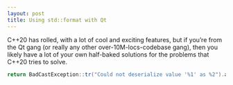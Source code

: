 ```yaml
---
layout: post
title: Using std::format with Qt
---
```


C++20 has rolled, with a lot of cool and exciting features, but if you’re from the Qt gang (or really any other over-10M-locs-codebase gang), then you likely have a lot of your own half-baked solutions for the problems that C++20 tries to solve.


<script src="https://gist.github.com/captainurist/a53ce88eed2e3019260add8e3f7e2256.js"></script>


```cpp
return BadCastException::tr("Could not deserialize value '%1' as %2").arg("x").arg("int");
```

